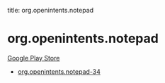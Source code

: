 title: org.openintents.notepad
# org.openintents.notepad


[Google Play Store](https://play.google.com/store/apps/details?id=org.openintents.notepad)


* [org.openintents.notepad-34](./org.openintents.notepad-34/)